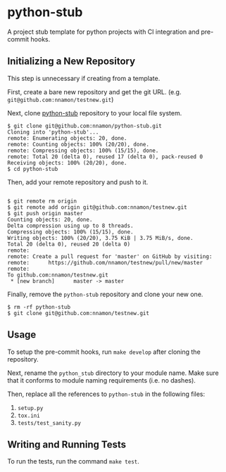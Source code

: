 # python-stub

A project stub template for python projects with CI integration and pre-commit hooks.

## Initializing a New Repository

This step is unnecessary if creating from a template.

First, create a bare new repository and get the git URL. (e.g. `git@github.com:nnamon/testnew.git`)

Next, clone [python-stub](https://github.com/nnamon/python-stub) repository to your local file
system.

```shell
$ git clone git@github.com:nnamon/python-stub.git
Cloning into 'python-stub'...
remote: Enumerating objects: 20, done.
remote: Counting objects: 100% (20/20), done.
remote: Compressing objects: 100% (15/15), done.
remote: Total 20 (delta 0), reused 17 (delta 0), pack-reused 0
Receiving objects: 100% (20/20), done.
$ cd python-stub
```

Then, add your remote repository and push to it.

```shell

$ git remote rm origin
$ git remote add origin git@github.com:nnamon/testnew.git
$ git push origin master
Counting objects: 20, done.
Delta compression using up to 8 threads.
Compressing objects: 100% (15/15), done.
Writing objects: 100% (20/20), 3.75 KiB | 3.75 MiB/s, done.
Total 20 (delta 0), reused 20 (delta 0)
remote:
remote: Create a pull request for 'master' on GitHub by visiting:
remote:      https://github.com/nnamon/testnew/pull/new/master
remote:
To github.com:nnamon/testnew.git
 * [new branch]      master -> master
```

Finally, remove the `python-stub` repository and clone your new one.

```shell
$ rm -rf python-stub
$ git clone git@github.com:nnamon/testnew.git
```

## Usage

To setup the pre-commit hooks, run `make develop` after cloning the repository.

Next, rename the `python_stub` directory to your module name. Make sure that it conforms to module
naming requirements (i.e. no dashes).

Then, replace all the references to `python-stub` in the following files:

1. `setup.py`
2. `tox.ini`
3. `tests/test_sanity.py`

## Writing and Running Tests

To run the tests, run the command `make test`.
